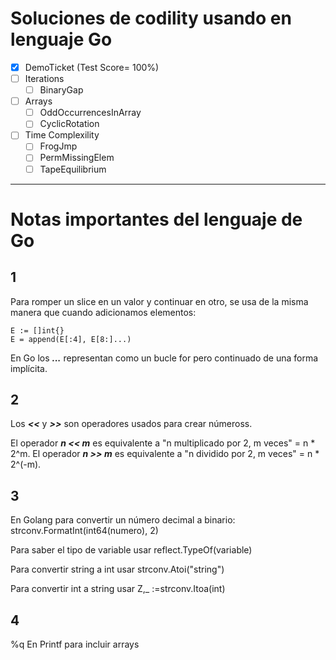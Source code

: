 # Soluciones de codility usando en lenguaje Go
- [x] DemoTicket (Test Score= 100%)
- [ ] Iterations
  - [ ] BinaryGap
- [ ] Arrays
  - [ ] OddOccurrencesInArray
  - [ ] CyclicRotation  
- [ ] Time Complexility
   - [ ] FrogJmp
   - [ ] PermMissingElem
   - [ ] TapeEquilibrium

***

# Notas importantes del lenguaje de Go

## 1

Para romper un slice en un valor y continuar en otro, se usa de la misma manera que cuando adicionamos elementos:
```
E := []int{}
E = append(E[:4], E[8:]...)
```

En Go los ***...*** representan como un bucle for pero continuado de una forma implícita.

## 2

Los ***<<*** y ***>>*** son operadores usados para crear númeross.

El operador ***n << m*** es equivalente a "n multiplicado por 2, m veces" = n * 2^m.
El operador ***n >> m*** es equivalente a "n dividido por 2, m veces" = n * 2^(-m).

## 3

En Golang para convertir un número decimal a binario:
	strconv.FormatInt(int64(numero), 2)

Para saber el tipo de variable usar reflect.TypeOf(variable)

Para convertir string a int usar strconv.Atoi("string")

Para convertir int a string usar Z,_ :=strconv.Itoa(int)

## 4

%q En Printf para incluir arrays


